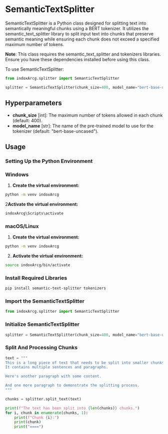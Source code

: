 # SemanticTextSplitter

SemanticTextSplitter is a Python class designed for splitting text into semantically meaningful chunks using a BERT tokenizer. It utilizes the semantic_text_splitter library to split input text into chunks that preserve semantic meaning while ensuring each chunk does not exceed a specified maximum number of tokens.

**Note**: This class requires the semantic_text_splitter and tokenizers libraries. Ensure you have these dependencies installed before using this class.

To use SemanticTextSplitter:

```python
from indoxArcg.splitter import SemanticTextSplitter

splitter = SemanticTextSplitter(chunk_size=400, model_name="bert-base-uncased")
```

## Hyperparameters

- **chunk_size** [int]: The maximum number of tokens allowed in each chunk (default: 400).
- **model_name** [str]: The name of the pre-trained model to use for the tokenizer (default: "bert-base-uncased").

## Usage

### Setting Up the Python Environment

### Windows

1. **Create the virtual environment:**

```bash
python -m venv indoxArcg
```

2**Activate the virtual environment:**

```bash
indoxArcg\Scripts\activate
```

### macOS/Linux

1. **Create the virtual environment:**

```bash
python -m venv indoxArcg
```

2. **Activate the virtual environment:**

```bash
source indoxArcg/bin/activate
```

### Install Required Libraries

```bash
pip install semantic-text-splitter tokenizers
```

### Import the SemanticTextSplitter

```python
from indoxArcg.splitter import SemanticTextSplitter
```

### Initialize SemanticTextSplitter

```python
splitter = SemanticTextSplitter(chunk_size=400, model_name="bert-base-uncased")
```

### Split And Processing Chunks

```python
text = """
This is a long piece of text that needs to be split into smaller chunks.
It contains multiple sentences and paragraphs.

Here's another paragraph with some content.

And one more paragraph to demonstrate the splitting process.
"""

chunks = splitter.split_text(text)

print(f"The text has been split into {len(chunks)} chunks.")
for i, chunk in enumerate(chunks, 1):
    print(f"Chunk {i}:")
    print(chunk)
    print("====")
```
